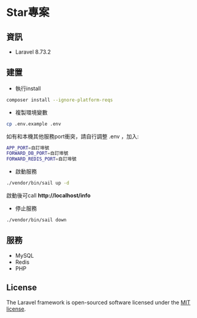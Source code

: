 # Star專案

## 資訊

- Laravel 8.73.2

## 建置

- 執行install
```bash
composer install --ignore-platform-reqs 
```

- 複製環境變數
```bash
cp .env.example .env
```
如有和本機其他服務port衝突，請自行調整 .env ，加入:

```bash
APP_PORT=自訂埠號
FORWARD_DB_PORT=自訂埠號
FORWARD_REDIS_PORT=自訂埠號
```

- 啟動服務
```bash
./vendor/bin/sail up -d
```

啟動後可call **http://localhost/info**

- 停止服務
```bash
./vendor/bin/sail down
```

## 服務

- MySQL
- Redis
- PHP



## License

The Laravel framework is open-sourced software licensed under the [MIT license](https://opensource.org/licenses/MIT).
